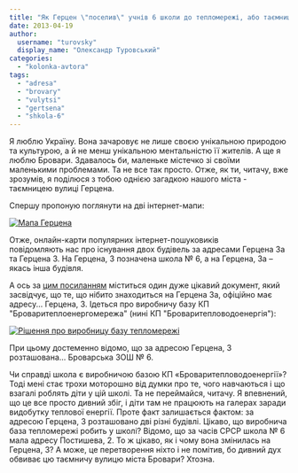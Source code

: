 ```yaml
---
title: "Як Герцен \"поселив\" учнів 6 школи до тепломережі, або таємниця однієї броварської вулиці"
date: 2013-04-19
author: 
  username: "turovsky"
  display_name: "Олександр Туровський"
categories: 
  - "kolonka-avtora"
tags: 
  - "adresa"
  - "brovary"
  - "vulytsi"
  - "gertsena"
  - "shkola-6"
---
```


Я люблю Україну. Вона зачаровує не лише своєю унікальною природою та культурою, а й не менш унікальною ментальністю її жителів. А ще я люблю Бровари. Здавалось би, маленьке містечко зі своїми маленькими проблемами. Та не все так просто. Отже, як ти, читачу, вже зрозумів, я поділюся з тобою однією загадкою нашого міста - таємницею вулиці Герцена.

Спершу пропоную поглянути на дві інтернет-мапи:

[![Мапа Герцена](https://mpz.brovary.org/wp-content/uploads/2013/04/Mapa-Gertsena.jpg)](https://mpz.brovary.org/wp-content/uploads/2013/04/Mapa-Gertsena.jpg)

Отже, онлайн-карти популярних інтернет-пошуковиків повідомляють нас про існування двох будівель за адресами Герцена 3а та Герцена 3. На Герцена, 3 позначена школа № 6, а на Герцена, За – якась інша будівля.

А ось за [цим посиланням](http://rizanenko.org/downloads/doc/5_sesia_BMR/d2.pdf) міститься один дуже цікавий документ, який засвідчує, що те, що нібито знаходиться на Герцена 3а, офіційно має адресу... Герцена, 3. Ідеться про виробничу базу КП "Броваритеплоенергомережа" (нині КП "Броваритепловодоенергія"):

[![Рішення про виробницу базу тепломережі](https://mpz.brovary.org/wp-content/uploads/2013/04/Rishennya-pro-virobnitsu-bazu-teplomerezhi.jpg)](https://mpz.brovary.org/wp-content/uploads/2013/04/Rishennya-pro-virobnitsu-bazu-teplomerezhi.jpg)

При цьому достеменно відомо, що за адресою Герцена, 3 розташована... Броварська ЗОШ № 6.

Чи справді школа є виробничою базою КП «Броваритепловодоенергії»? Тоді мені стає трохи моторошно від думки про те, чого навчаються і що взагалі роблять діти у цій школі. Та не переймайся, читачу. Я впевнений, що це все просто дивний збіг, і діти там не працюють на галерах заради видобутку теплової енергії. Проте факт залишається фактом: за адресою Герцена, 3 розташовано дві різні будівлі. Цікаво, що виробнича база тепломережі робить у школі? Відомо, що за часів СРСР школа № 6 мала адресу Постишева, 2. То ж цікаво, як і чому вона змінилась на Герцена, 3? А може, це перетворення ніхто і не помітив, бо дивний дух обвиває цю таємничу вулицю міста Бровари? Хтозна.
